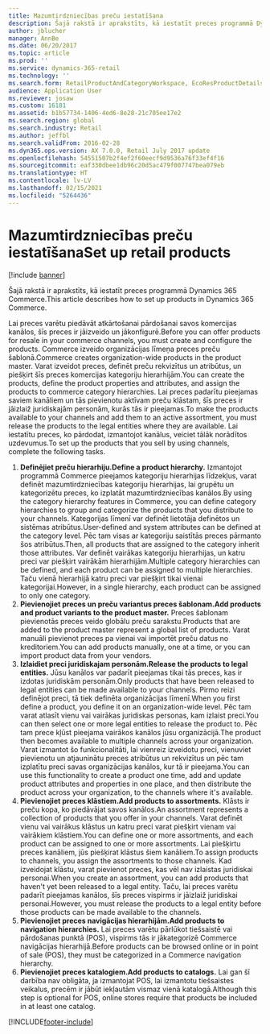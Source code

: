 ```yaml
---
title: Mazumtirdzniecības preču iestatīšana
description: Šajā rakstā ir aprakstīts, kā iestatīt preces programmā Dynamics 365 Commerce.
author: jblucher
manager: AnnBe
ms.date: 06/20/2017
ms.topic: article
ms.prod: ''
ms.service: dynamics-365-retail
ms.technology: ''
ms.search.form: RetailProductAndCategoryWorkspace, EcoResProductDetails
audience: Application User
ms.reviewer: josaw
ms.custom: 16181
ms.assetid: b1b57734-1406-4ed6-8e28-21c705ee17e2
ms.search.region: global
ms.search.industry: Retail
ms.author: jeffbl
ms.search.validFrom: 2016-02-28
ms.dyn365.ops.version: AX 7.0.0, Retail July 2017 update
ms.openlocfilehash: 54551507b2f4ef2f60eecf9d9536a76f33ef4f16
ms.sourcegitcommit: eaf330dbee1db96c20d5ac479f007747bea079eb
ms.translationtype: HT
ms.contentlocale: lv-LV
ms.lasthandoff: 02/15/2021
ms.locfileid: "5264436"
---
```

# <a name="set-up-retail-products"></a><span data-ttu-id="77926-103">Mazumtirdzniecības preču iestatīšana</span><span class="sxs-lookup"><span data-stu-id="77926-103">Set up retail products</span></span>

[!include [banner](includes/banner.md)]

<span data-ttu-id="77926-104">Šajā rakstā ir aprakstīts, kā iestatīt preces programmā Dynamics 365 Commerce.</span><span class="sxs-lookup"><span data-stu-id="77926-104">This article describes how to set up products in Dynamics 365 Commerce.</span></span>

<span data-ttu-id="77926-105">Lai preces varētu piedāvāt atkārtošanai pārdošanai savos komercijas kanālos, šīs preces ir jāizveido un jākonfigurē.</span><span class="sxs-lookup"><span data-stu-id="77926-105">Before you can offer products for resale in your commerce channels, you must create and configure the products.</span></span> <span data-ttu-id="77926-106">Commerce izveido organizācijas līmeņa preces preču šablonā.</span><span class="sxs-lookup"><span data-stu-id="77926-106">Commerce creates organization-wide products in the product master.</span></span> <span data-ttu-id="77926-107">Varat izveidot preces, definēt preču rekvizītus un atribūtus, un piešķirt šīs preces komercijas kategoriju hierarhijām.</span><span class="sxs-lookup"><span data-stu-id="77926-107">You can create the products, define the product properties and attributes, and assign the products to commerce category hierarchies.</span></span> <span data-ttu-id="77926-108">Lai preces padarītu pieejamas saviem kanāliem un tās pievienotu aktīvam preču klāstam, šīs preces ir jāizlaiž juridiskajām personām, kurās tās ir pieejamas.</span><span class="sxs-lookup"><span data-stu-id="77926-108">To make the products available to your channels and add them to an active assortment, you must release the products to the legal entities where they are available.</span></span> <span data-ttu-id="77926-109">Lai iestatītu preces, ko pārdodat, izmantojot kanālus, veiciet tālāk norādītos uzdevumus.</span><span class="sxs-lookup"><span data-stu-id="77926-109">To set up the products that you sell by using channels, complete the following tasks.</span></span>

1. <span data-ttu-id="77926-110">**Definējiet preču hierarhiju.**</span><span class="sxs-lookup"><span data-stu-id="77926-110">**Define a product hierarchy.**</span></span> <span data-ttu-id="77926-111">Izmantojot programmā Commerce pieejamos kategoriju hierarhijas līdzekļus, varat definēt mazumtirdzniecības kategoriju hierarhijas, lai grupētu un kategorizētu preces, ko izplatāt mazumtirdzniecības kanālos.</span><span class="sxs-lookup"><span data-stu-id="77926-111">By using the category hierarchy features in Commerce, you can define category hierarchies to group and categorize the products that you distribute to your channels.</span></span> <span data-ttu-id="77926-112">Kategorijas līmenī var definēt lietotāja definētos un sistēmas atribūtus.</span><span class="sxs-lookup"><span data-stu-id="77926-112">User-defined and system attributes can be defined at the category level.</span></span> <span data-ttu-id="77926-113">Pēc tam visas ar kategoriju saistītās preces pārmanto šos atribūtus.</span><span class="sxs-lookup"><span data-stu-id="77926-113">Then, all products that are assigned to the category inherit those attributes.</span></span> <span data-ttu-id="77926-114">Var definēt vairākas kategoriju hierarhijas, un katru preci var piešķirt vairākām hierarhijām.</span><span class="sxs-lookup"><span data-stu-id="77926-114">Multiple category hierarchies can be defined, and each product can be assigned to multiple hierarchies.</span></span> <span data-ttu-id="77926-115">Taču vienā hierarhijā katru preci var piešķirt tikai vienai kategorijai.</span><span class="sxs-lookup"><span data-stu-id="77926-115">However, in a single hierarchy, each product can be assigned to only one category.</span></span>
2. <span data-ttu-id="77926-116">**Pievienojiet preces un preču variantus preces šablonam.**</span><span class="sxs-lookup"><span data-stu-id="77926-116">**Add products and product variants to the product master.**</span></span> <span data-ttu-id="77926-117">Preces šablonam pievienotās preces veido globālu preču sarakstu.</span><span class="sxs-lookup"><span data-stu-id="77926-117">Products that are added to the product master represent a global list of products.</span></span> <span data-ttu-id="77926-118">Varat manuāli pievienot preces pa vienai vai importēt preču datus no kreditoriem.</span><span class="sxs-lookup"><span data-stu-id="77926-118">You can add products manually, one at a time, or you can import product data from your vendors.</span></span>
3. <span data-ttu-id="77926-119">**Izlaidiet preci juridiskajam personām.**</span><span class="sxs-lookup"><span data-stu-id="77926-119">**Release the products to legal entities.**</span></span> <span data-ttu-id="77926-120">Jūsu kanālos var padarīt pieejamas tikai tās preces, kas ir izdotas juridiskām personām.</span><span class="sxs-lookup"><span data-stu-id="77926-120">Only products that have been released to legal entities can be made available to your channels.</span></span> <span data-ttu-id="77926-121">Pirmo reizi definējot preci, tā tiek definēta organizācijas līmenī.</span><span class="sxs-lookup"><span data-stu-id="77926-121">When you first define a product, you define it on an organization-wide level.</span></span> <span data-ttu-id="77926-122">Pēc tam varat atlasīt vienu vai vairākas juridiskas personas, kam izlaist preci.</span><span class="sxs-lookup"><span data-stu-id="77926-122">You can then select one or more legal entities to release the product to.</span></span> <span data-ttu-id="77926-123">Pēc tam prece kļūst pieejama vairākos kanālos jūsu organizācijā.</span><span class="sxs-lookup"><span data-stu-id="77926-123">The product then becomes available to multiple channels across your organization.</span></span> <span data-ttu-id="77926-124">Varat izmantot šo funkcionalitāti, lai vienreiz izveidotu preci, vienuviet pievienotu un atjauninātu preces atribūtus un rekvizītus un pēc tam izplatītu preci savas organizācijas kanālos, kur tā ir pieejama.</span><span class="sxs-lookup"><span data-stu-id="77926-124">You can use this functionality to create a product one time, add and update product attributes and properties in one place, and then distribute the product across your organization, to the channels where it's available.</span></span>
4. <span data-ttu-id="77926-125">**Pievienojiet preces klāstiem.**</span><span class="sxs-lookup"><span data-stu-id="77926-125">**Add products to assortments.**</span></span> <span data-ttu-id="77926-126">Klāsts ir preču kopa, ko piedāvājat savos kanālos.</span><span class="sxs-lookup"><span data-stu-id="77926-126">An assortment represents a collection of products that you offer in your channels.</span></span> <span data-ttu-id="77926-127">Varat definēt vienu vai vairākus klāstus un katru preci varat piešķirt vienam vai vairākiem klāstiem.</span><span class="sxs-lookup"><span data-stu-id="77926-127">You can define one or more assortments, and each product can be assigned to one or more assortments.</span></span> <span data-ttu-id="77926-128">Lai piešķirtu preces kanāliem, jūs piešķirat klāstus šiem kanāliem.</span><span class="sxs-lookup"><span data-stu-id="77926-128">To assign products to channels, you assign the assortments to those channels.</span></span> <span data-ttu-id="77926-129">Kad izveidojat klāstu, varat pievienot preces, kas vēl nav izlaistas juridiskai personai.</span><span class="sxs-lookup"><span data-stu-id="77926-129">When you create an assortment, you can add products that haven't yet been released to a legal entity.</span></span> <span data-ttu-id="77926-130">Taču, lai preces varētu padarīt pieejamas kanālos, šīs preces vispirms ir jāizlaiž juridiskai personai.</span><span class="sxs-lookup"><span data-stu-id="77926-130">However, you must release the products to a legal entity before those products can be made available to the channels.</span></span>
5. <span data-ttu-id="77926-131">**Pievienojiet preces navigācijas hierarhijām.**</span><span class="sxs-lookup"><span data-stu-id="77926-131">**Add products to navigation hierarchies.**</span></span> <span data-ttu-id="77926-132">Lai preces varētu pārlūkot tiešsaistē vai pārdošanas punktā (POS), vispirms tās ir jākategorizē Commerce navigācijas hierarhijā.</span><span class="sxs-lookup"><span data-stu-id="77926-132">Before products can be browsed online or in point of sale (POS), they must be categorized in a Commerce navigation hierarchy.</span></span>
6. <span data-ttu-id="77926-133">**Pievienojiet preces katalogiem.**</span><span class="sxs-lookup"><span data-stu-id="77926-133">**Add products to catalogs.**</span></span> <span data-ttu-id="77926-134">Lai gan šī darbība nav obligāta, ja izmantojat POS, lai izmantotu tiešsaistes veikalus, precēm ir jābūt iekļautām vismaz vienā katalogā.</span><span class="sxs-lookup"><span data-stu-id="77926-134">Although this step is optional for POS, online stores require that products be included in at least one catalog.</span></span>


[!INCLUDE[footer-include](../includes/footer-banner.md)]